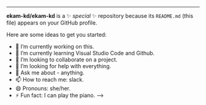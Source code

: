 ***


**ekam-kd/ekam-kd** is a ✨ _special_ ✨ repository because its `README.md` (this file) appears on your GitHub profile.

Here are some ideas to get you started:

- 🔭 I’m currently working on this.
- 🌱 I’m currently learning Visual Studio Code and Github.
- 👯 I’m looking to collaborate on a project.
- 🤔 I’m looking for help with everything.
- 💬 Ask me about - anything.
- 📫 How to reach me: slack.
- 😄 Pronouns: she/her.
- ⚡ Fun fact: I can play the piano.
-->
